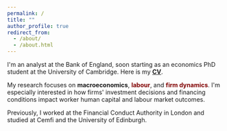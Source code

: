 ```yaml
---
permalink: /
title: ""
author_profile: true
redirect_from: 
  - /about/
  - /about.html
---
```


I'm an analyst at the Bank of England, soon starting as an economics PhD student at the University of Cambridge.
Here is my [<span style="font-weight: bold;">CV</span>](/files/main_cv.pdf).

My research focuses on <span style="color: $danger-color; font-weight: bold;"> macroeconomics</span>, <span style="color: maroon; font-weight: bold;">labour</span>, and <span style="color: maroon; font-weight: bold;">firm dynamics</span>. 
I'm especially interested in how firms' investment decisions and financing conditions impact worker human capital and labour market outcomes. 

Previously, I worked at the Financial Conduct Authority in London and studied at Cemfi and the University of Edinburgh.
